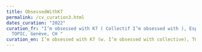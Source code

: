 ```yaml
---
title: ObsessedWithK7
permalink: /cv_curation3.html
dates_curation: "2022"
curation_fr: "I’m obsessed with K7 ( Collectif I’m obsessed with ), Espace
  TOPIC, Genève, CH "
curation_en: I’m obsessed with K7 (w. I’m obsessed with collective), TOPIC space, Geneva, CH
---
```

